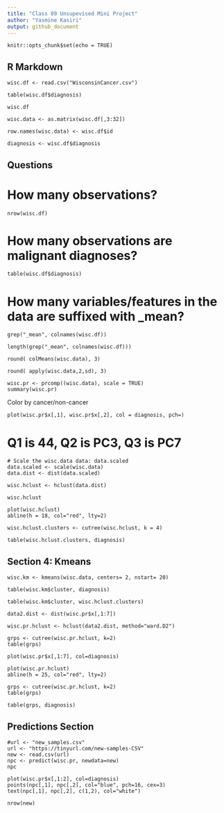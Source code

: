 ```yaml
---
title: "Class 09 Unsupevised Mini Project"
author: "Yasmine Kasiri"
output: github_document
---
```


```{r setup, include=FALSE}
knitr::opts_chunk$set(echo = TRUE)
```

## R Markdown

```{r}
wisc.df <- read.csv("WisconsinCancer.csv")
```

```{r}
table(wisc.df$diagnosis)
```

```{r}
wisc.df
```

```{r}
wisc.data <- as.matrix(wisc.df[,3:32])

row.names(wisc.data) <- wisc.df$id
```

```{r}
diagnosis <- wisc.df$diagnosis
```

## Questions
# How many observations?
```{r}
nrow(wisc.df)
```

# How many observations are malignant diagnoses?
```{r}
table(wisc.df$diagnosis)
```

# How many variables/features in the data are suffixed with  _mean?
```{r}
grep("_mean", colnames(wisc.df))
```

```{r}
length(grep("_mean", colnames(wisc.df)))
```

```{r}
round( colMeans(wisc.data), 3)
```

```{r}
round( apply(wisc.data,2,sd), 3)
```

```{r}
wisc.pr <- prcomp((wisc.data), scale = TRUE)
summary(wisc.pr)
```


Color by cancer/non-cancer
```{r}
plot(wisc.pr$x[,1], wisc.pr$x[,2], col = diagnosis, pch=)
```

# Q1 is 44, Q2 is PC3, Q3 is PC7

```{r}
# Scale the wisc.data data: data.scaled
data.scaled <- scale(wisc.data)
data.dist <- dist(data.scaled)
```

```{r}
wisc.hclust <- hclust(data.dist)
```

```{r}
wisc.hclust
```

```{r}
plot(wisc.hclust)
abline(h = 18, col="red", lty=2)
```

```{r}
wisc.hclust.clusters <- cutree(wisc.hclust, k = 4)
```

```{r}
table(wisc.hclust.clusters, diagnosis)
```


## Section 4: Kmeans
```{r}
wisc.km <- kmeans(wisc.data, centers= 2, nstart= 20)
```

```{r}
table(wisc.km$cluster, diagnosis)
```

```{r}
table(wisc.km$cluster, wisc.hclust.clusters)
```

```{r}
data2.dist <- dist(wisc.pr$x[,1:7])
```


```{r}
wisc.pr.hclust <- hclust(data2.dist, method="ward.D2")
```


```{r}
grps <- cutree(wisc.pr.hclust, k=2)
table(grps)
```

```{r}
plot(wisc.pr$x[,1:7], col=diagnosis)
```

```{r}
plot(wisc.pr.hclust)
abline(h = 25, col="red", lty=2)
```

```{r}
grps <- cutree(wisc.pr.hclust, k=2)
table(grps)
```

```{r}
table(grps, diagnosis)
```

## Predictions Section

```{r}
#url <- "new_samples.csv"
url <- "https://tinyurl.com/new-samples-CSV"
new <- read.csv(url)
npc <- predict(wisc.pr, newdata=new)
npc
```

```{r}
plot(wisc.pr$x[,1:2], col=diagnosis)
points(npc[,1], npc[,2], col="blue", pch=16, cex=3)
text(npc[,1], npc[,2], c(1,2), col="white")
```

```{r}
nrow(new)
```

